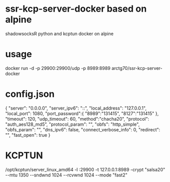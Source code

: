 # ssr-kcp-server-docker based on alpine
shadowsocksR python and kcptun docker on alpine

# usage
docker run -d -p 29900:29900/udp -p 8989:8989 arctg70/ssr-kcp-server-docker

# config.json
{
    "server": "0.0.0.0",
    "server_ipv6": "::",
    "local_address": "127.0.0.1",
    "local_port": 1080,
    "port_password":{
      "8989":"131415",
      "8127":"131415"
    },
    "timeout": 120,
    "udp_timeout": 60,
    "method":"chacha20",
    "protocol": "auth_aes128_md5",
    "protocol_param": "",
    "obfs": "http_simple",
    "obfs_param": "",
    "dns_ipv6": false,
    "connect_verbose_info": 0,
    "redirect": "",
    "fast_open": true
}

# KCPTUN 
/opt/kcptun/server_linux_amd64 -l :29900 -t 127.0.0.1:8989 -crypt "salsa20" --mtu 1350 --sndwnd 1024 --rcvwnd 1024 --mode "fast2"

